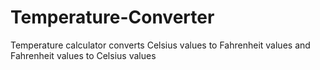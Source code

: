 # Temperature-Converter
Temperature calculator converts Celsius values to Fahrenheit values and Fahrenheit values to Celsius values

